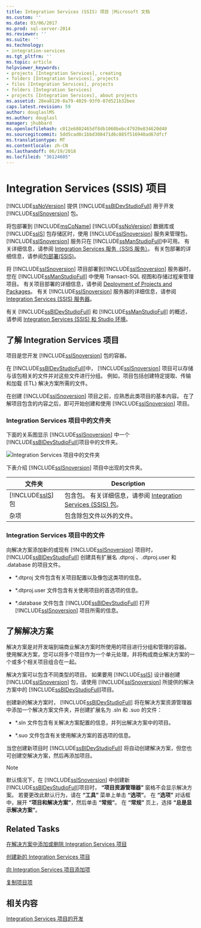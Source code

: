 ```yaml
---
title: Integration Services (SSIS) 项目 |Microsoft 文档
ms.custom: ''
ms.date: 03/06/2017
ms.prod: sql-server-2014
ms.reviewer: ''
ms.suite: ''
ms.technology:
- integration-services
ms.tgt_pltfrm: ''
ms.topic: article
helpviewer_keywords:
- projects [Integration Services], creating
- folders [Integration Services], projects
- files [Integration Services], projects
- folders [Integration Services]
- projects [Integration Services], about projects
ms.assetid: 28ea8120-0a79-4029-93f0-07d521b32bee
caps.latest.revision: 59
author: douglaslMS
ms.author: douglasl
manager: jhubbard
ms.openlocfilehash: c012e6802465df8db1060bebc47920e834620d40
ms.sourcegitcommit: 5dd5cad0c1bbd308471d6c885f516948ad67dfcf
ms.translationtype: MT
ms.contentlocale: zh-CN
ms.lasthandoff: 06/19/2018
ms.locfileid: "36124605"
---
```

# <a name="integration-services-ssis-projects"></a>Integration Services (SSIS) 项目
  [!INCLUDE[ssNoVersion](../includes/ssnoversion-md.md)] 提供 [!INCLUDE[ssBIDevStudioFull](../includes/ssbidevstudiofull-md.md)] 用于开发 [!INCLUDE[ssISnoversion](../includes/ssisnoversion-md.md)] 包。  
  
 将包部署到 [!INCLUDE[msCoName](../includes/msconame-md.md)] [!INCLUDE[ssNoVersion](../includes/ssnoversion-md.md)] 数据库或 [!INCLUDE[ssIS](../includes/ssis-md.md)] 包存储区时，使用 [!INCLUDE[ssISnoversion](../includes/ssisnoversion-md.md)] 服务来管理包。 [!INCLUDE[ssISnoversion](../includes/ssisnoversion-md.md)] 服务只在 [!INCLUDE[ssManStudioFull](../includes/ssmanstudiofull-md.md)]中可用。 有关详细信息，请参阅 [Integration Services 服务（SSIS 服务）](service/integration-services-service-ssis-service.md)。 有关包部署的详细信息，请参阅[包部署&#40;SSIS&#41;](packages/legacy-package-deployment-ssis.md)。  
  
 将 [!INCLUDE[ssISnoversion](../includes/ssisnoversion-md.md)] 项目部署到[!INCLUDE[ssISnoversion](../includes/ssisnoversion-md.md)] 服务器时，您在 [!INCLUDE[ssManStudioFull](../includes/ssmanstudiofull-md.md)] 中使用 Transact-SQL 视图和存储过程来管理项目。 有关项目部署的详细信息，请参阅 [Deployment of Projects and Packages](packages/deploy-integration-services-ssis-projects-and-packages.md)。 有关 [!INCLUDE[ssISnoversion](../includes/ssisnoversion-md.md)] 服务器的详细信息，请参阅 [Integration Services (SSIS) 服务器](catalog/integration-services-ssis-server-and-catalog.md)。  
  
 有关 [!INCLUDE[ssBIDevStudioFull](../includes/ssbidevstudiofull-md.md)] 和 [!INCLUDE[ssManStudioFull](../includes/ssmanstudiofull-md.md)] 的概述，请参阅 [Integration Services (SSIS) 和 Studio 环境](integration-services-ssis-development-and-management-tools.md)。  
  
## <a name="understanding-integration-services-projects"></a>了解 Integration Services 项目  
 项目是您开发 [!INCLUDE[ssISnoversion](../includes/ssisnoversion-md.md)] 包的容器。  
  
 在 [!INCLUDE[ssBIDevStudioFull](../includes/ssbidevstudiofull-md.md)]中， [!INCLUDE[ssISnoversion](../includes/ssisnoversion-md.md)] 项目可以存储与该包相关的文件并对这些文件进行分组。 例如，项目包括创建特定提取、传输和加载 (ETL) 解决方案所需的文件。  
  
 在创建 [!INCLUDE[ssISnoversion](../includes/ssisnoversion-md.md)] 项目之前，应熟悉此类项目的基本内容。 在了解项目包含的内容之后，即可开始创建和使用 [!INCLUDE[ssISnoversion](../includes/ssisnoversion-md.md)] 项目。  
  
### <a name="folders-in-integration-services-projects"></a>Integration Services 项目中的文件夹  
 下面的关系图显示 [!INCLUDE[ssISnoversion](../includes/ssisnoversion-md.md)] 中一个 [!INCLUDE[ssBIDevStudioFull](../includes/ssbidevstudiofull-md.md)]项目中的文件夹。  
  
 ![Integration Services 项目中的文件夹](media/solutionexplorer.gif "Integration Services 项目中的文件夹")  
  
 下表介绍 [!INCLUDE[ssISnoversion](../includes/ssisnoversion-md.md)] 项目中出现的文件夹。  
  
|文件夹|Description|  
|------------|-----------------|  
|[!INCLUDE[ssIS](../includes/ssis-md.md)] 包|包含包。 有关详细信息，请参阅 [Integration Services (SSIS) 包](../../2014/integration-services/integration-services-ssis-packages.md)。|  
|杂项|包含除包文件以外的文件。|  
  
### <a name="files-in-integration-services-projects"></a>Integration Services 项目中的文件  
 向解决方案添加新的或现有 [!INCLUDE[ssISnoversion](../includes/ssisnoversion-md.md)] 项目时， [!INCLUDE[ssBIDevStudioFull](../includes/ssbidevstudiofull-md.md)] 创建具有扩展名 .dtproj 、.dtproj.user 和 .database 的项目文件。  
  
-   *.dtproj 文件包含有关项目配置以及像包这类项的信息。  
  
-   *.dtproj.user 文件包含有关使用项目的首选项的信息。  
  
-   *.database 文件包含 [!INCLUDE[ssBIDevStudioFull](../includes/ssbidevstudiofull-md.md)] 打开 [!INCLUDE[ssISnoversion](../includes/ssisnoversion-md.md)] 项目所需的信息。  
  
## <a name="understanding-solutions"></a>了解解决方案  
 解决方案是对开发端到端商业解决方案时所使用的项目进行分组和管理的容器。 使用解决方案，您可以将多个项目作为一个单元处理，并将构成商业解决方案的一个或多个相关项目组合在一起。  
  
 解决方案可以包含不同类型的项目。 如果要用 [!INCLUDE[ssIS](../includes/ssis-md.md)] 设计器创建 [!INCLUDE[ssISnoversion](../includes/ssisnoversion-md.md)] 包，请使用 [!INCLUDE[ssISnoversion](../includes/ssisnoversion-md.md)] 所提供的解决方案中的 [!INCLUDE[ssBIDevStudioFull](../includes/ssbidevstudiofull-md.md)]项目。  
  
 创建新的解决方案时， [!INCLUDE[ssBIDevStudioFull](../includes/ssbidevstudiofull-md.md)] 将在解决方案资源管理器中添加一个解决方案文件夹，并创建扩展名为 .sln 和 .suo 的文件：  
  
-   *.sln 文件包含有关解决方案配置的信息，并列出解决方案中的项目。  
  
-   *.suo 文件包含有关使用解决方案的首选项的信息。  
  
 当您创建新项目时 [!INCLUDE[ssBIDevStudioFull](../includes/ssbidevstudiofull-md.md)] 将自动创建解决方案，但您也可创建空解决方案，然后再添加项目。  
  
> [!NOTE]  
>  默认情况下，在 [!INCLUDE[ssISnoversion](../includes/ssisnoversion-md.md)] 中创建新 [!INCLUDE[ssBIDevStudioFull](../includes/ssbidevstudiofull-md.md)]项目时， **“项目资源管理器”** 窗格不会显示解决方案。 若要更改此默认行为，请在 **“工具”** 菜单上单击 **“选项”**。 在 **“选项”** 对话框中，展开 **“项目和解决方案”**，然后单击 **“常规”**。 在 **“常规”** 页上，选择 **“总是显示解决方案”**。  
  
## <a name="related-tasks"></a>Related Tasks  
 [在解决方案中添加或删除 Integration Services 项目](../../2014/integration-services/add-or-remove-an-integration-services-project-in-a-solution.md)  
  
 [创建新的 Integration Services 项目](../../2014/integration-services/create-a-new-integration-services-project.md)  
  
 [向 Integration Services 项目添加项](../../2014/integration-services/add-an-item-to-an-integration-services-project.md)  
  
 [复制项目项](../../2014/integration-services/copy-project-items.md)  
  
## <a name="related-content"></a>相关内容  
 [Integration Services 项目的开发](../../2014/integration-services/development-of-an-integration-services-project.md)  
  
  